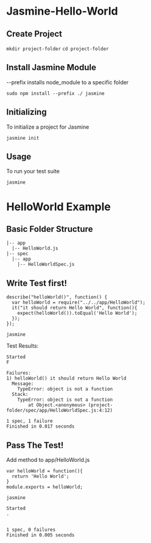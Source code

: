 # Jasmine-Hello-World


## Create Project 
`mkdir project-folder`
`cd project-folder`


## Install Jasmine Module
--prefix installs node_module to a specific folder

`sudo npm install --prefix ./ jasmine`


## Initializing

To initialize a project for Jasmine

`jasmine init`


## Usage

To run your test suite

`jasmine`


# HelloWorld Example


## Basic Folder Structure

```
|-- app
  |-- HelloWorld.js
|-- spec
  |-- app
    |-- HelloWorldSpec.js
```


## Write Test first!
```
describe("helloWorld()", function() {
  var helloWorld = require("../../app/HelloWorld");
  it("it should return Hello World", function(){
    expect(helloWorld()).toEqual('Hello World');
  });
});
```

`jasmine`

Test Results:
```
Started
F

Failures:
1) helloWorld() it should return Hello World
  Message:
    TypeError: object is not a function
  Stack:
    TypeError: object is not a function
        at Object.<anonymous> (project-folder/spec/app/HelloWorldSpec.js:4:12)

1 spec, 1 failure
Finished in 0.017 seconds
```


## Pass The Test!

Add method to app/HelloWorld.js

```
var helloWorld = function(){
  return 'Hello World';
}
module.exports = helloWorld;
```

`jasmine`

```
Started
.


1 spec, 0 failures
Finished in 0.005 seconds
```
